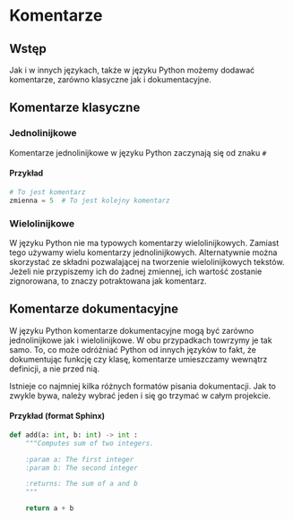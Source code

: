 # Komentarze

## Wstęp

Jak i w innych językach, także w języku Python możemy dodawać komentarze, zarówno klasyczne jak i dokumentacyjne.

## Komentarze klasyczne

### Jednolinijkowe

Komentarze jednolinijkowe w języku Python zaczynają się od znaku `#`

#### Przykład

```python
# To jest komentarz
zmienna = 5  # To jest kolejny komentarz
```

### Wielolinijkowe

W języku Python nie ma typowych komentarzy wielolinijkowych.
Zamiast tego używamy wielu komentarzy jednolinijkowych.
Alternatywnie można skorzystać ze składni pozwalającej na tworzenie wielolinijkowych tekstów.
Jeżeli nie przypiszemy ich do żadnej zmiennej, ich wartość zostanie zignorowana, to znaczy potraktowana jak komentarz.

## Komentarze dokumentacyjne

W języku Python komentarze dokumentacyjne mogą być zarówno jednolinijkowe jak i wielolinijkowe.
W obu przypadkach towrzymy je tak samo.
To, co może odróżniać Python od innych języków to fakt, że dokumentując funkcję czy klasę, komentarze umieszczamy wewnątrz definicji, a nie przed nią.

Istnieje co najmniej kilka różnych formatów pisania dokumentacji.
Jak to zwykle bywa, należy wybrać jeden i się go trzymać w całym projekcie.

#### Przykład (format Sphinx)

```python
def add(a: int, b: int) -> int :
    """Computes sum of two integers.

    :param a: The first integer
    :param b: The second integer

    :returns: The sum of a and b
    """

    return a + b
```
